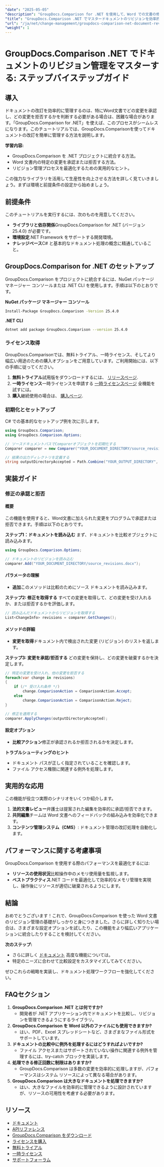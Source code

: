 ```yaml
---
"date": "2025-05-05"
"description": "GroupDocs.Comparison for .NET を使用して、Word での文書の修正作業を効率化する方法を学びます。変更を簡単に承認または拒否する方法を学びます。"
"title": "GroupDocs.Comparison .NET でマスタードキュメントのリビジョンを効率的に管理する包括的なガイド"
"url": "/ja/net/change-management/groupdocs-comparison-net-document-revisions-guide/"
"weight": 1
---
```


# GroupDocs.Comparison .NET でドキュメントのリビジョン管理をマスターする: ステップバイステップガイド

## 導入
ドキュメントの改訂を効率的に管理するのは、特にWord文書でどの変更を承認し、どの変更を拒否するかを判断する必要がある場合は、困難な場合があります。「GroupDocs.Comparison for .NET」を使えば、このプロセスがシームレスになります。このチュートリアルでは、GroupDocs.Comparisonを使ってドキュメントの改訂を簡単に管理する方法を説明します。

**学習内容:**
- GroupDocs.Comparison を .NET プロジェクトに統合する方法。
- Word 文書内の特定の変更を承認または拒否する方法。
- リビジョン管理プロセスを最適化するための実用的なヒント。

この強力なライブラリを活用して生産性を向上させる方法を詳しく見ていきましょう。まずは環境と前提条件の設定から始めましょう。

## 前提条件
このチュートリアルを実行するには、次のものを用意してください。
- **ライブラリと依存関係**GroupDocs.Comparison for .NET (バージョン 25.4.0) が必要です。
- **環境設定**.NET Framework をサポートする開発環境。
- **ナレッジベース**C# と基本的なドキュメント処理の概念に精通していること。

## GroupDocs.Comparison for .NET のセットアップ
GroupDocs.Comparison をプロジェクトに統合するには、NuGet パッケージ マネージャー コンソールまたは .NET CLI を使用します。手順は以下のとおりです。

**NuGet パッケージ マネージャー コンソール**
```bash
Install-Package GroupDocs.Comparison -Version 25.4.0
```

**.NET CLI**
```bash
dotnet add package GroupDocs.Comparison --version 25.4.0
```

### ライセンス取得
GroupDocs.Comparisonでは、無料トライアル、一時ライセンス、そしてより幅広い用途のための購入オプションをご用意しています。ご利用開始には、以下の手順に従ってください。
1. **無料トライアル**試用版をダウンロードするには、 [リリースページ](https://releases。groupdocs.com/comparison/net/).
2. **一時ライセンス**一時ライセンスを申請する [一時ライセンスページ](https://purchase.groupdocs.com/temporary-license/) 全機能を試すには。
3. **購入**継続使用の場合は、 [購入ページ](https://purchase。groupdocs.com/buy).

### 初期化とセットアップ
C# での基本的なセットアップ例を次に示します。
```csharp
using GroupDocs.Comparison;
using GroupDocs.Comparison.Options;

// ソースドキュメントパスでComparerオブジェクトを初期化する
Comparer comparer = new Comparer("YOUR_DOCUMENT_DIRECTORY/source_revisions.docx");

// 結果の出力ディレクトリを定義する
string outputDirectoryAccepted = Path.Combine("YOUR_OUTPUT_DIRECTORY", "accepted_changes.docx");
```

## 実装ガイド
### 修正の承認と拒否
#### 概要
この機能を使用すると、Word文書に加えられた変更をプログラムで承認または拒否できます。手順は以下のとおりです。

**ステップ1：ドキュメントを読み込む**
まず、ドキュメントを比較オブジェクトに読み込みます。
```csharp
using GroupDocs.Comparison.Options;

// ドキュメントのリビジョンを読み込む
comparer.Add("YOUR_DOCUMENT_DIRECTORY/source_revisions.docx");
```

#### パラメータの理解
- **追加**このメソッドは比較のためにソース ドキュメントを読み込みます。

**ステップ2: 修正を取得する**
すべての変更を取得して、どの変更を受け入れるか、または拒否するかを評価します。
```csharp
// 読み込んだドキュメントからリビジョンを取得する
List<ChangeInfo> revisions = comparer.GetChanges();
```

#### メソッドの詳細
- **変更を取得**ドキュメント内で検出された変更 (リビジョン) のリストを返します。

**ステップ3: 変更を承認/拒否する**
どの変更を保持し、どの変更を破棄するかを決定します。
```csharp
// 特定の変更を受け入れ、他の変更を拒否する
foreach(var change in revisions)
{
    if (/* 受け入れ条件 */)
        change.ComparisonAction = ComparisonAction.Accept;
    else
        change.ComparisonAction = ComparisonAction.Reject;
}

// 修正を適用する
comparer.ApplyChanges(outputDirectoryAccepted);
```

#### 設定オプション
- **比較アクション**修正が承認されるか拒否されるかを決定します。

**トラブルシューティングのヒント**
- ドキュメント パスが正しく指定されていることを確認します。
- ファイル アクセス権限に関連する例外を処理します。

## 実用的な応用
この機能が役立つ実際のシナリオをいくつか紹介します。
1. **法的文書レビュー**弁護士は提案された編集を効率的に承認/拒否できます。
2. **共同編集**チームは Word 文書へのフィードバックの組み込みを効率化できます。
3. **コンテンツ管理システム（CMS）**: ドキュメント管理の改訂処理を自動化します。

## パフォーマンスに関する考慮事項
GroupDocs.Comparison を使用する際のパフォーマンスを最適化するには:
- **リソースの使用状況**比較操作中のメモリ使用量を監視します。
- **ベストプラクティス**.NET コードを最適化して効率的なメモリ管理を実現し、操作後にリソースが適切に破棄されるようにします。

## 結論
おめでとうございます！これで、GroupDocs.Comparison を使った Word 文書のリビジョン管理の基礎がしっかりと身につきました。さらに詳しく知りたい場合は、さまざまな設定オプションを試したり、この機能をより幅広いアプリケーションに統合したりすることを検討してください。

**次のステップ:**
- さらに詳しく [ドキュメント](https://docs.groupdocs.com/comparison/net/) 高度な機能については。
- 特定のニーズに合わせて比較設定をカスタマイズしてみてください。

ぜひこれらの戦略を実装し、ドキュメント処理ワークフローを強化してください。

## FAQセクション
1. **GroupDocs.Comparison .NET とは何ですか?**
   - 開発者が .NET アプリケーション内でドキュメントを比較し、リビジョンを管理できるようにするライブラリ。
2. **GroupDocs.Comparison を Word 以外のファイルにも使用できますか?**
   - はい、PDF、Excel スプレッドシートなど、さまざまなファイル形式をサポートしています。
3. **ドキュメントの比較中に例外を処理するにはどうすればよいですか?**
   - ファイル アクセスまたはサポートされていない操作に関連する例外を管理するには、try-catch ブロックを実装します。
4. **処理できる修正回数に制限はありますか?**
   - GroupDocs.Comparison は多数の変更を効率的に処理しますが、パフォーマンスはシステム リソースによって異なる場合があります。
5. **GroupDocs.Comparison は大きなドキュメントを処理できますか?**
   - はい、大きなファイルを効率的に管理できるように設計されていますが、リソースの可用性を考慮する必要があります。

## リソース
- [ドキュメント](https://docs.groupdocs.com/comparison/net/)
- [APIリファレンス](https://reference.groupdocs.com/comparison/net/)
- [GroupDocs.Comparison をダウンロード](https://releases.groupdocs.com/comparison/net/)
- [ライセンスを購入](https://purchase.groupdocs.com/buy)
- [無料トライアル](https://releases.groupdocs.com/comparison/net/)
- [一時ライセンス](https://purchase.groupdocs.com/temporary-license/)
- [サポートフォーラム](https://forum.groupdocs.com/c/comparison/)